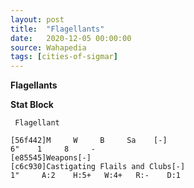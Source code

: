 ```yaml
---
layout: post
title:  "Flagellants"
date:   2020-12-05 00:00:00
source: Wahapedia
tags: [cities-of-sigmar]
---
```


**Flagellants**

**Stat Block**
```
 Flagellant
```

```
[56f442]M     W     B     Sa    [-]
6"    1     8     -     
[e85545]Weapons[-]
[c6c930]Castigating Flails and Clubs[-]
1"     A:2    H:5+   W:4+   R:-    D:1   
```
    